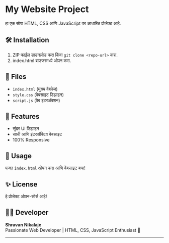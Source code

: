 # My Website Project  
हा एक सोपा HTML, CSS आणि JavaScript वर आधारित प्रोजेक्ट आहे.  

## 🛠 Installation  
1. ZIP फाईल डाउनलोड करा किंवा `git clone <repo-url>` करा.  
2. index.html ब्राउजरमध्ये ओपन करा.  

## 📂 Files  
- `index.html` (मुख्य वेबपेज)  
- `style.css` (वेबसाइट डिझाइन)  
- `script.js` (वेब इंटरअ‍ॅक्शन)  

## 🎯 Features  
- सुंदर UI डिझाइन  
- साधी आणि इंटरअ‍ॅक्टिव वेबसाइट  
- 100% Responsive  

## 🚀 Usage  
फक्त `index.html` ओपन करा आणि वेबसाइट बघा!  

## ✨ License  
हे प्रोजेक्ट ओपन-सोर्स आहे!  

## 👨‍💻 Developer  
**Shravan Nikalaje**  
Passionate Web Developer | HTML, CSS, JavaScript Enthusiast 🚀  

---
